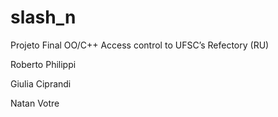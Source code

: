 # slash_n

Projeto Final OO/C++
Access control to UFSC’s Refectory (RU)


Roberto Philippi

Giulia Ciprandi

Natan Votre
